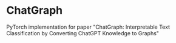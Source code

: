# ChatGraph
PyTorch implementation for paper "ChatGraph: Interpretable Text Classification by Converting ChatGPT Knowledge to Graphs"
